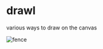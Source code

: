 # drawl
various ways to draw on the canvas

![fence](https://user-images.githubusercontent.com/36888812/225719990-892894f5-8f52-4db0-8ab5-41eb8bea9461.PNG)
